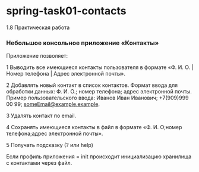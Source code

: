 # spring-task01-contacts
1.8 Практическая работа

### Небольшое консольное приложение «Контакты»

Приложение позволяет:

1 Выводить все имеющиеся контакты пользователя в формате «Ф. И. О. | Номер телефона | Адрес электронной почты».

2 Добавлять новый контакт в список контактов. Формат ввода для обработки данных: Ф. И. О.; номер телефона; адрес электронной почты.
      Пример пользовательского ввода: Иванов Иван Иванович; +7(909)999 00 99; someEmail@example.example.

3 Удалять контакт по email.

4 Сохранять имеющиеся контакты в файл в формате «Ф. И. О;номер телефона;адрес электронной почты».

5 Получать подсказку (? или help)

Если профиль приложения = init происходит инициализацию хранилища с контактами через файл.
